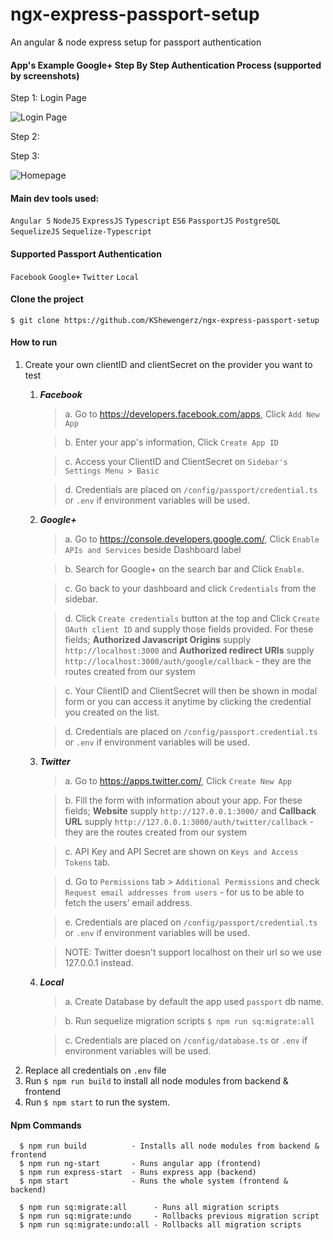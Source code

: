 # ngx-express-passport-setup


An angular & node express setup for passport authentication

#### App's Example Google+ Step By Step Authentication Process (supported by screenshots)
Step 1: Login Page

![Login Page](https://github.com/KShewengerz/ngx-express-passport-setup/blob/master/shared/images/login.png)

Step 2: 

Step 3:

![Homepage](https://github.com/KShewengerz/ngx-express-passport-setup/blob/master/shared/images/homepage.png)


#### Main dev tools used:
`Angular 5` `NodeJS` `ExpressJS` `Typescript` `ES6` `PassportJS` `PostgreSQL` `SequelizeJS` `Sequelize-Typescript`


#### Supported Passport Authentication
`Facebook` `Google+` `Twitter` `Local`

#### Clone the project
`$ git clone https://github.com/KShewengerz/ngx-express-passport-setup`

#### How to run

1. Create your own clientID and clientSecret on the provider you want to test
   1. **_Facebook_**
        > a. Go to https://developers.facebook.com/apps, Click `Add New App`
          
        > b. Enter your app's information, Click `Create App ID`
        
        > c. Access your ClientID and ClientSecret on `Sidebar's Settings Menu > Basic`   
        
        > d. Credentials are placed on `/config/passport/credential.ts` or `.env` if environment variables will be used.
   2. **_Google+_**
        > a. Go to https://console.developers.google.com/, Click `Enable APIs and Services` beside Dashboard label
        
        > b. Search for Google+ on the search bar and Click `Enable`.
        
        > c. Go back to your dashboard and click `Credentials` from the sidebar.
        
        > d. Click `Create credentials` button at the top and Click `Create OAuth client ID` and supply those fields provided.
          For these fields; **Authorized Javascript Origins** supply `http://localhost:3000` and **Authorized redirect URIs** supply `http://localhost:3000/auth/google/callback`
          - they are the routes created from our system
        
        > c. Your ClientID and ClientSecret will then be shown in modal form or you can access it anytime by clicking the credential you created on the list.
        
        > d. Credentials are placed on `/config/passport.credential.ts` or `.env` if environment variables will be used.
   
   3. **_Twitter_**
        > a. Go to https://apps.twitter.com/, Click `Create New App`
        
        > b. Fill the form with information about your app. For these fields; **Website** supply `http://127.0.0.1:3000/` and **Callback URL**
        supply 	`http://127.0.0.1:3000/auth/twitter/callback` - they are the routes created from our system
        
        > c. API Key and API Secret are shown on `Keys and Access Tokens` tab.  
        
        > d. Go to `Permissions` tab > `Additional Permissions` and check `Request email addresses from users` - for us to be able to fetch the users'
        email address. 
        
        > e. Credentials are placed on `/config/passport/credential.ts` or `.env` if environment variables will be used.
        
        > NOTE: Twitter doesn't support localhost on their url so we use 127.0.0.1 instead.
   
   4. **_Local_**          
        > a. Create Database by default the app used `passport` db name.
        
        > b. Run sequelize migration scripts `$ npm run sq:migrate:all`
        
        > c. Credentials are placed on `/config/database.ts` or `.env` if environment variables will be used.
2. Replace all credentials on `.env` file
3. Run `$ npm run build` to install all node modules from backend  & frontend
4. Run `$ npm start` to run the system.


#### Npm Commands
```
  $ npm run build          - Installs all node modules from backend & frontend
  $ npm run ng-start       - Runs angular app (frontend)
  $ npm run express-start  - Runs express app (backend)
  $ npm start              - Runs the whole system (frontend & backend)
  
  $ npm run sq:migrate:all      - Runs all migration scripts
  $ npm run sq:migrate:undo     - Rollbacks previous migration script
  $ npm run sq:migrate:undo:all - Rollbacks all migration scripts
     
```



